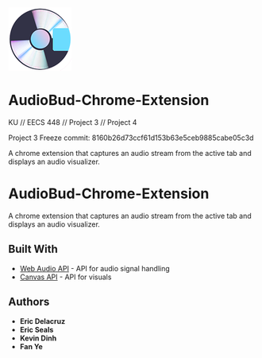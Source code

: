 ![Audiobud Logo](images/AudioBud128.png)

# AudioBud-Chrome-Extension

KU // EECS 448 // Project 3 // Project 4

Project 3 Freeze commit: 8160b26d73ccf61d153b63e5ceb9885cabe05c3d

A chrome extension that captures an audio stream from the active tab and displays an audio visualizer.

# AudioBud-Chrome-Extension

A chrome extension that captures an audio stream from the active tab and displays an audio visualizer.

## Built With

* [Web Audio API](https://developer.mozilla.org/en-US/docs/Web/API/Web_Audio_API) - API for audio signal handling
* [Canvas API](https://developer.mozilla.org/en-US/docs/Web/API/Canvas_API) - API for visuals

## Authors

* **Eric Delacruz**
* **Eric Seals**
* **Kevin Dinh**
* **Fan Ye**
